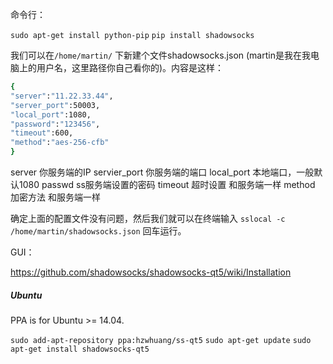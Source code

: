 命令行：

`sudo apt-get install python-pip`
`pip install shadowsocks`

我们可以在`/home/martin/` 下新建个文件shadowsocks.json  (martin是我在我电脑上的用户名，这里路径你自己看你的)。内容是这样：
```bash
{
"server":"11.22.33.44",
"server_port":50003,
"local_port":1080,
"password":"123456",
"timeout":600,
"method":"aes-256-cfb"
}
```
server  你服务端的IP
servier_port  你服务端的端口
local_port  本地端口，一般默认1080
passwd  ss服务端设置的密码
timeout  超时设置 和服务端一样
method  加密方法 和服务端一样

确定上面的配置文件没有问题，然后我们就可以在终端输入 `sslocal -c /home/martin/shadowsocks.json` 回车运行。

GUI：

https://github.com/shadowsocks/shadowsocks-qt5/wiki/Installation

##### Ubuntu
PPA is for Ubuntu >= 14.04.

`sudo add-apt-repository ppa:hzwhuang/ss-qt5`
`sudo apt-get update`
`sudo apt-get install shadowsocks-qt5`





